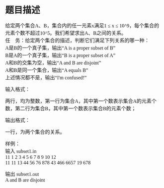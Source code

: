 # 题目描述


<p>
	<span style="font-family:&#39;Microsoft YaHei&#39;;font-size:16px;">给定两个集合A、B，集合内的任一元素x满足1 ≤ x ≤ 10^9，每个集合的元素个数不超过10^5。我们希望求出A、B之间的关系。 </span><br/>
<span style="font-family:&#39;Microsoft YaHei&#39;;font-size:16px;"> 任　务：给定两个集合的描述，判断它们满足下列关系的哪一种：</span><br/>
<span style="font-family:&#39;Microsoft YaHei&#39;;font-size:16px;"> A是B的一个真子集，输出“A is a proper subset of B”</span><br/>
<span style="font-family:&#39;Microsoft YaHei&#39;;font-size:16px;"> B是A的一个真子集，输出“B is a proper subset of A”</span><br/>
<span style="font-family:&#39;Microsoft YaHei&#39;;font-size:16px;"> A和B的交集为空，输出“A and B are disjoint”</span><br/>
<span style="font-family:&#39;Microsoft YaHei&#39;;font-size:16px;"> A和B是同一个集合，输出“A equals B”</span><br/>
<span style="font-family:&#39;Microsoft YaHei&#39;;font-size:16px;"> 上述情况都不是，输出“I&#39;m confused!”</span> 
</p>
<p>
	<span style="font-family:&#39;Microsoft YaHei&#39;;font-size:16px;">输入格式：</span> 
</p>
<p>
	<span style="font-family:&#39;Microsoft YaHei&#39;;font-size:16px;">两行，均为整数，第一行为集合A，其中第一个数表示集合A的元素个数，第二行为集合B，其中第一个数表示集合B的元素个数；</span> 
</p>
<p>
	<span style="font-family:&#39;Microsoft YaHei&#39;;font-size:16px;">输出格式：</span> 
</p>
<p>
	<span style="font-family:&#39;Microsoft YaHei&#39;;font-size:16px;">一行，为两个集合的关系。</span> 
</p>
<p>
	<span style="font-family:&#39;Microsoft YaHei&#39;;font-size:16px;">样例：</span><br/>
<span style="font-family:&#39;Microsoft YaHei&#39;;font-size:16px;"> 输入 subset1.in</span><br/>
<span style="font-family:&#39;Microsoft YaHei&#39;;font-size:16px;"> 11 1 2 3 4 5 6 7 8 9 10 12</span><br/>
<span style="font-family:&#39;Microsoft YaHei&#39;;font-size:16px;"> 11 11 13 44 56 76 878 43 466 6657 19 678</span> 
</p>
<p>
	<span style="font-family:&#39;Microsoft YaHei&#39;;font-size:16px;">输出 subset1.out</span><br/>
<span style="font-family:&#39;Microsoft YaHei&#39;;font-size:16px;"> A and B are disjoint</span> 
</p>
<p>
	<br/>
</p>
